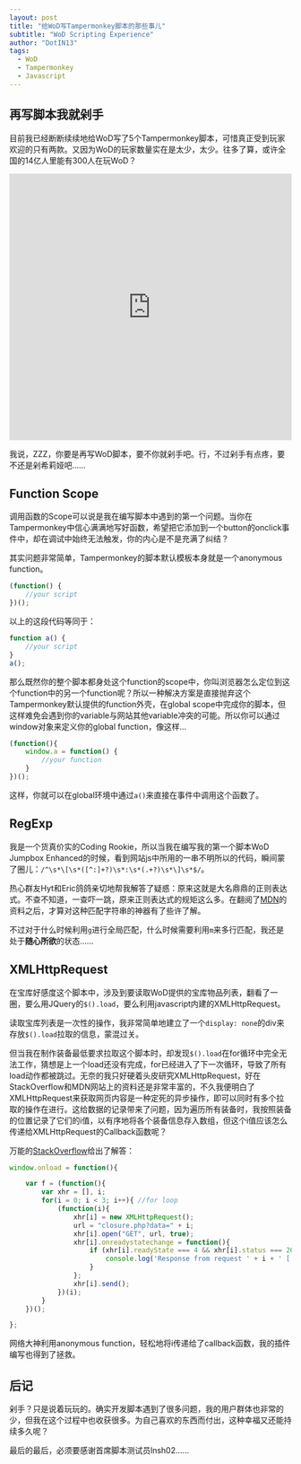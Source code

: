 ```yaml
---
layout: post
title: "给WoD写Tampermonkey脚本的那些事儿"
subtitle: "WoD Scripting Experience"
author: "DotIN13"
tags:
  - WoD
  - Tampermonkey
  - Javascript
---
```


## 再写脚本我就剁手

目前我已经断断续续地给WoD写了5个Tampermonkey脚本，可惜真正受到玩家欢迎的只有两款。又因为WoD的玩家数量实在是太少，太少。往多了算，或许全国的14亿人里能有300人在玩WoD？

<iframe src="https://datahub.io/core/population/view/1" width="100%" height="475px" frameborder="0"></iframe>

我说，ZZZ，你要是再写WoD脚本，要不你就剁手吧。行，不过剁手有点疼，要不还是剁希莉娅吧……

## Function Scope

调用函数的Scope可以说是我在编写脚本中遇到的第一个问题。当你在Tampermonkey中信心满满地写好函数，希望把它添加到一个button的onclick事件中，却在调试中始终无法触发，你的内心是不是充满了纠结？

其实问题非常简单，Tampermonkey的脚本默认模板本身就是一个anonymous function。

```javascript
(function() {
    //your script
})();
```

以上的这段代码等同于：

```javascript
function a() {
    //your script
}
a();
```

那么既然你的整个脚本都身处这个function的scope中，你叫浏览器怎么定位到这个function中的另一个function呢？所以一种解决方案是直接抛弃这个Tampermonkey默认提供的function外壳，在global scope中完成你的脚本，但这样难免会遇到你的variable与网站其他variable冲突的可能。所以你可以通过window对象来定义你的global function，像这样...

```javascript
(function(){
    window.a = function() {
        //your function
    }
})();
```

这样，你就可以在global环境中通过`a()`来直接在事件中调用这个函数了。

## RegExp

我是一个货真价实的Coding Rookie，所以当我在编写我的第一个脚本WoD Jumpbox Enhanced的时候，看到网站js中所用的一串不明所以的代码，瞬间蒙了圈儿：`/^\s*\[\s*([^:]+?)\s*:\s*(.+?)\s*\]\s*$/`。

热心群友Hyt和Eric鸽鸽亲切地帮我解答了疑惑：原来这就是大名鼎鼎的正则表达式。不查不知道，一查吓一跳，原来正则表达式的规矩这么多。在翻阅了[MDN](https://developer.mozilla.org/zh-CN/docs/Web/JavaScript/Reference/Global_Objects/RegExp)的资料之后，才算对这种匹配字符串的神器有了些许了解。

不过对于什么时候利用`g`进行全局匹配，什么时候需要利用`m`来多行匹配，我还是处于**随心所欲**的状态……

## XMLHttpRequest

在宝库好感度这个脚本中，涉及到要读取WoD提供的宝库物品列表，翻看了一圈，要么用JQuery的`$().load`，要么利用javascript内建的XMLHttpRequest。

读取宝库列表是一次性的操作，我非常简单地建立了一个`display: none`的div来存放`$().load`拉取的信息，蒙混过关。

但当我在制作装备最低要求拉取这个脚本时，却发现`$().load`在for循环中完全无法工作，猜想是上一个load还没有完成，for已经进入了下一次循环，导致了所有load动作都被跳过。无奈的我只好硬着头皮研究XMLHttpRequest，好在StackOverflow和MDN网站上的资料还是非常丰富的，不久我便明白了XMLHttpRequest来获取网页内容是一种定死的异步操作，即可以同时有多个拉取的操作在进行。这给数据的记录带来了问题，因为遍历所有装备时，我按照装备的位置记录了它们的i值，以有序地将各个装备信息存入数组，但这个i值应该怎么传递给XMLHttpRequest的Callback函数呢？

万能的[StackOverflow](https://stackoverflow.com/questions/25220486/xmlhttprequest-in-for-loop)给出了解答：

```javascript
window.onload = function(){

    var f = (function(){
        var xhr = [], i;
        for(i = 0; i < 3; i++){ //for loop
            (function(i){
                xhr[i] = new XMLHttpRequest();
                url = "closure.php?data=" + i;
                xhr[i].open("GET", url, true);
                xhr[i].onreadystatechange = function(){
                    if (xhr[i].readyState === 4 && xhr[i].status === 200){
                        console.log('Response from request ' + i + ' [ ' + xhr[i].responseText + ']'); 
                    }
                };
                xhr[i].send();
            })(i);
        }
    })();

};
```

网络大神利用anonymous function，轻松地将i传递给了callback函数，我的插件编写也得到了拯救。

## 后记

剁手？只是说着玩玩的。确实开发脚本遇到了很多问题，我的用户群体也非常的少，但我在这个过程中也收获很多。为自己喜欢的东西而付出，这种幸福又还能持续多久呢？

最后的最后，必须要感谢首席脚本测试员lnsh02……